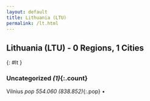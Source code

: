 ```yaml
---
layout: default
title: Lithuania (LTU)
permalink: /lt.html
---
```



## Lithuania (LTU) - 0 Regions, 1 Cities
{: #lt }





### Uncategorized _(1)_{:.count}


Vilnius  _pop 554.060 (838.852)_{:.pop} •


 

